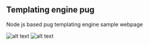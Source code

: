 ## Templating engine pug

Node js based pug templating engine sample webpage

![alt text](screengrab1.png)
![alt text](screengrab2.png)


